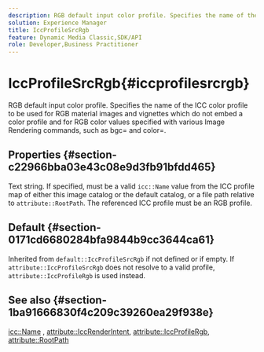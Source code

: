 ```yaml
---
description: RGB default input color profile. Specifies the name of the ICC color profile to be used for RGB material images and vignettes which do not embed a color profile and for RGB color values specified with various Image Rendering commands, such as bgc= and color=.
solution: Experience Manager
title: IccProfileSrcRgb
feature: Dynamic Media Classic,SDK/API
role: Developer,Business Practitioner
---
```


# IccProfileSrcRgb{#iccprofilesrcrgb}

RGB default input color profile. Specifies the name of the ICC color profile to be used for RGB material images and vignettes which do not embed a color profile and for RGB color values specified with various Image Rendering commands, such as bgc= and color=.

## Properties {#section-c22966bba03e43c08e9d3fb91bfdd465}

Text string. If specified, must be a valid `icc::Name` value from the ICC profile map of either this image catalog or the default catalog, or a file path relative to `attribute::RootPath`. The referenced ICC profile must be an RGB profile.

## Default {#section-0171cd6680284bfa9844b9cc3644ca61}

Inherited from `default::IccProfileSrcRgb` if not defined or if empty. If `attribute::IccProfileSrcRgb` does not resolve to a valid profile, `attribute::IccProfileRgb` is used instead.

## See also {#section-1ba91666830f4c209c39260ea29f938e}

[icc::Name](../../../../../ir-api/material-cat/image-rendering-api-ref/c-ir-material-catalog/c-ir-icc-profile-map-reference/r-ir-name-icc.md#reference-7a293ede360e433782575f8f6a562ac2) , [attribute::IccRenderIntent](../../../../../ir-api/material-cat/image-rendering-api-ref/c-ir-material-catalog/c-ir-attributes-reference/r-ir-iccrenderintent.md#reference-3b80b7a4c25545a593c5076f318b5c40), [attribute::IccProfileRgb](../../../../../ir-api/material-cat/image-rendering-api-ref/c-ir-material-catalog/c-ir-attributes-reference/r-ir-iccprofilergb.md#reference-cdaad25b155646ffa382d722fd324b30), [attribute::RootPath](../../../../../ir-api/material-cat/image-rendering-api-ref/c-ir-material-catalog/c-ir-attributes-reference/r-ir-rootpath.md#reference-a4d7c96b62e14fcbad1740c702f160f3) 
